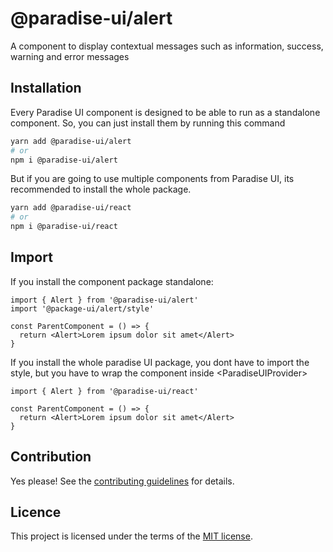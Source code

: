 # @paradise-ui/alert

A component to display contextual messages such as information, success, warning and error messages

## Installation

Every Paradise UI component is designed to be able to run as a standalone component. So, you can just install them by running this command

```sh
yarn add @paradise-ui/alert
# or
npm i @paradise-ui/alert
```

But if you are going to use multiple components from Paradise UI, its recommended to install the whole package.

```sh
yarn add @paradise-ui/react
# or
npm i @paradise-ui/react
```

## Import
If you install the component package standalone:

```tsx
import { Alert } from '@paradise-ui/alert'
import '@package-ui/alert/style'

const ParentComponent = () => {
  return <Alert>Lorem ipsum dolor sit amet</Alert>
}
```

If you install the whole paradise UI package, you dont have to import the style, but you have to wrap the component inside \<ParadiseUIProvider>

```tsx
import { Alert } from '@paradise-ui/react'

const ParentComponent = () => {
  return <Alert>Lorem ipsum dolor sit amet</Alert>
}
```


## Contribution

Yes please! See the
[contributing guidelines](https://github.com/devaradise/paradise-ui/blob/main/CONTRIBUTING.md)
for details.

## Licence

This project is licensed under the terms of the
[MIT license](https://github.com/devaradise/paradise-ui/blob/main/LICENSE).